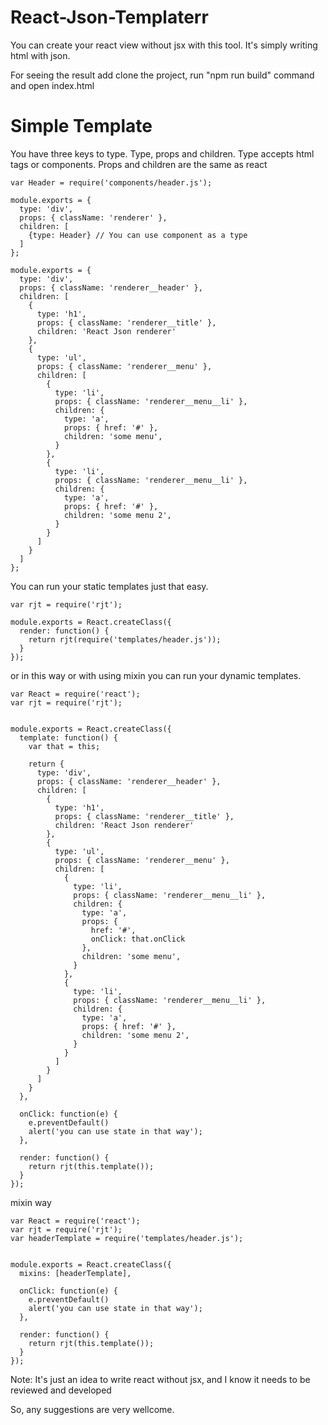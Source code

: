 # React-Json-Templaterr


You can create your react view without jsx with this tool. It's simply writing html with json.

For seeing the result add clone the project, run "npm run build" command and open index.html


# Simple Template

You have three keys to type. Type, props and children. Type accepts html tags or components.
Props and children are the same as react

```
var Header = require('components/header.js');

module.exports = {
  type: 'div',
  props: { className: 'renderer' },
  children: [
    {type: Header} // You can use component as a type
  ]
};
```

```
module.exports = {
  type: 'div',
  props: { className: 'renderer__header' },
  children: [
    {
      type: 'h1',
      props: { className: 'renderer__title' },
      children: 'React Json renderer'
    },
    {
      type: 'ul',
      props: { className: 'renderer__menu' },
      children: [
        {
          type: 'li',
          props: { className: 'renderer__menu__li' },
          children: {
            type: 'a',
            props: { href: '#' },
            children: 'some menu',
          }
        },
        {
          type: 'li',
          props: { className: 'renderer__menu__li' },
          children: {
            type: 'a',
            props: { href: '#' },
            children: 'some menu 2',
          }
        }
      ]
    }
  ]
};
```

You can run your static templates just that easy.
```
var rjt = require('rjt');

module.exports = React.createClass({
  render: function() {
    return rjt(require('templates/header.js'));
  }
});
```


or in this way or with using mixin you can run your dynamic templates.
```
var React = require('react');
var rjt = require('rjt');


module.exports = React.createClass({
  template: function() {
    var that = this;

    return {
      type: 'div',
      props: { className: 'renderer__header' },
      children: [
        {
          type: 'h1',
          props: { className: 'renderer__title' },
          children: 'React Json renderer'
        },
        {
          type: 'ul',
          props: { className: 'renderer__menu' },
          children: [
            {
              type: 'li',
              props: { className: 'renderer__menu__li' },
              children: {
                type: 'a',
                props: {
                  href: '#',
                  onClick: that.onClick
                },
                children: 'some menu',
              }
            },
            {
              type: 'li',
              props: { className: 'renderer__menu__li' },
              children: {
                type: 'a',
                props: { href: '#' },
                children: 'some menu 2',
              }
            }
          ]
        }
      ]
    }
  },

  onClick: function(e) {
    e.preventDefault()
    alert('you can use state in that way');
  },

  render: function() {
    return rjt(this.template());
  }
});
```

mixin way
```
var React = require('react');
var rjt = require('rjt');
var headerTemplate = require('templates/header.js');


module.exports = React.createClass({
  mixins: [headerTemplate],

  onClick: function(e) {
    e.preventDefault()
    alert('you can use state in that way');
  },

  render: function() {
    return rjt(this.template());
  }
});
```


Note: It's just an idea to write react without jsx, and I know it needs to be reviewed and developed

So, any suggestions are very wellcome.

